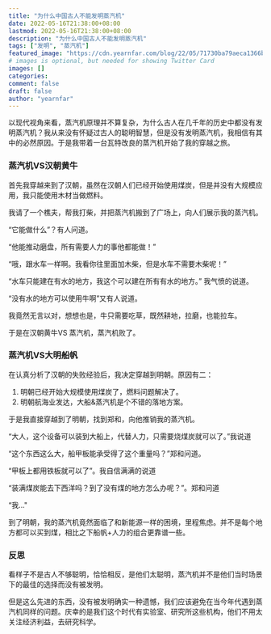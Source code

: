 ```yaml
---
title: "为什么中国古人不能发明蒸汽机"
date: 2022-05-16T21:38:00+08:00
lastmod: 2022-05-16T21:38:00+08:00
description: "为什么中国古人不能发明蒸汽机"
tags: ["发明", "蒸汽机"]
featured_image: "https://cdn.yearnfar.com/blog/22/05/71730ba79aeca1366bcc18cf497af4a1.jpeg"
# images is optional, but needed for showing Twitter Card
images: []
categories:
comment: false
draft: false
author: "yearnfar"
---
```


以现代视角来看，蒸汽机原理并不算复杂，为什么古人在几千年的历史中都没有发明蒸汽机？我从来没有怀疑过古人的聪明智慧，但是没有发明蒸汽机，我相信有其中的必然原因。于是我带着一台瓦特改良的蒸汽机开始了我的穿越之旅。

### 蒸汽机VS汉朝黄牛

首先我穿越来到了汉朝，虽然在汉朝人们已经开始使用煤炭，但是并没有大规模应用，我只能使用木材当做燃料。

我请了一个樵夫，帮我打柴，并把蒸汽机搬到了广场上，向人们展示我的蒸汽机。

“它能做什么”？有人问道。

“他能推动磨盘，所有需要人力的事他都能做！”

“哦，跟水车一样啊。我看你往里面加木柴，但是水车不需要木柴呢！”

“水车只能建在有水的地方，我这个可以建在所有有水的地方。” 我气愤的说道。

“没有水的地方可以使用牛啊”又有人说道。

我竟然无言以对，想想也是，牛只需要吃草，既然耕地，拉磨，也能拉车。

于是在汉朝黄牛VS 蒸汽机，蒸汽机败了。

### 蒸汽机VS大明船帆

在认真分析了汉朝的失败经验后，我决定穿越到明朝。原因有二：

1. 明朝已经开始大规模使用煤炭了，燃料问题解决了。
2. 明朝航海业发达，大船&蒸汽机是个不错的落地方案。

于是我直接穿越到了明朝，找到郑和，向他推销我的蒸汽机。

“大人，这个设备可以装到大船上，代替人力，只需要烧煤炭就可以了。”我说道

“这个东西这么大，船甲板能承受得了这个重量吗？”郑和问道。

“甲板上都用铁板就可以了”。我自信满满的说道

“装满煤炭能去下西洋吗？到了没有煤的地方怎么办呢？”。郑和问道

“我..."

到了明朝，我的蒸汽机竟然面临了和新能源一样的困境，里程焦虑。并不是每个地方都可以买到煤，相比之下船帆+人力的组合更靠谱一些。

### 反思

看样子不是古人不够聪明，恰恰相反，是他们太聪明，蒸汽机并不是他们当时场景下的最佳的选择而没有被发明。

但是这么先进的东西，没有被发明确实一种遗憾，我们应该避免在当今年代遇到蒸汽机同样的问题。庆幸的是我们这个时代有实验室、研究所这些机构，他们不用太关注经济利益，去研究科学。

### 

